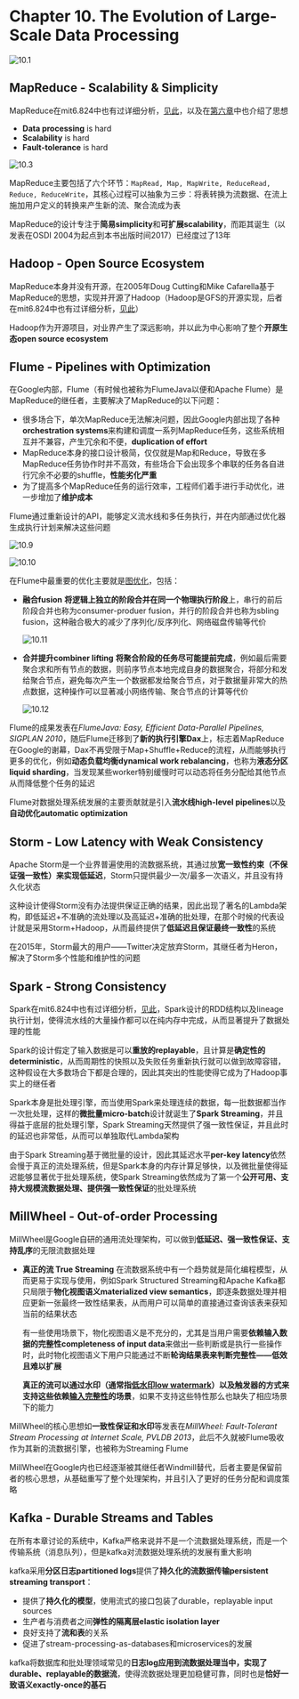 # Chapter 10. The Evolution of Large-Scale Data Processing

![10.1](images/10.1.png)

## MapReduce - Scalability & Simplicity

MapReduce在mit6.824中也有过详细分析，[见此](https://github.com/JasonYuchen/notes/blob/master/mit6.824/01.Introduction.md)，以及在[第六章](https://github.com/JasonYuchen/notes/blob/master/streamingsystems/06.Streams_And_Tables.md#mapreduce)中也介绍了思想

- **Data processing** is hard
- **Scalability** is hard
- **Fault-tolerance** is hard

![10.3](images/10.3.png)

MapReduce主要包括了六个环节：`MapRead, Map, MapWrite, ReduceRead, Reduce, ReduceWrite`，其核心过程可以抽象为三步：将表转换为流数据、在流上施加用户定义的转换来产生新的流、聚合流成为表

MapReduce的设计专注于**简易simplicity**和**可扩展scalability**，而距其诞生（以发表在OSDI 2004为起点到本书出版时间2017）已经度过了13年

## Hadoop - Open Source Ecosystem

MapReduce本身并没有开源，在2005年Doug Cutting和Mike Cafarella基于MapReduce的思想，实现并开源了Hadoop（Hadoop是GFS的开源实现，后者在mit6.824中也有过详细分析，[见此](https://github.com/JasonYuchen/notes/blob/master/mit6.824/03.GFS.md)）

Hadoop作为开源项目，对业界产生了深远影响，并以此为中心影响了整个**开原生态open source ecosystem**

## Flume - Pipelines with Optimization

在Google内部，Flume（有时候也被称为FlumeJava以便和Apache Flume）是MapReduce的继任者，主要解决了MapReduce的以下问题：

- 很多场合下，单次MapReduce无法解决问题，因此Google内部出现了各种**orchestration systems**来构建和调度一系列MapReduce任务，这些系统相互并不兼容，产生冗余和不便，**duplication of effort**
- MapReduce本身的接口设计极简，仅仅就是Map和Reduce，导致在多MapReduce任务协作时并不高效，有些场合下会出现多个串联的任务各自进行冗余不必要的shuffle，**性能劣化严重**
- 为了提高多个MapReduce任务的运行效率，工程师们着手进行手动优化，进一步增加了**维护成本**

Flume通过重新设计的API，能够定义流水线和多任务执行，并在内部通过优化器生成执行计划来解决这些问题

![10.9](images/10.9.png)

![10.10](images/10.10.png)

在Flume中最重要的优化主要就是[图优化](https://github.com/JasonYuchen/notes/blob/master/streamingsystems/05.Exactly_Once.md#%E5%9B%BE%E4%BC%98%E5%8C%96-graph-optimization)，包括：

- **融合fusion**
  **将逻辑上独立的阶段合并在同一个物理执行阶段**上，串行的前后阶段合并也称为consumer-produer fusion，并行的阶段合并也称为sbling fusion，这种融合极大的减少了序列化/反序列化、网络磁盘传输等代价

  ![10.11](images/10.11.png)

- **合并提升combiner lifting**
  **将聚合阶段的任务尽可能提前完成**，例如最后需要聚合求和所有节点的数据，则前序节点本地完成自身的数据聚合，将部分和发给聚合节点，避免每次产生一个数据都发给聚合节点，对于数据量非常大的热点数据，这种操作可以显著减小网络传输、聚合节点的计算等代价

  ![10.12](images/10.12.png)

Flume的成果发表在*FlumeJava: Easy, Efficient Data-Parallel Pipelines, SIGPLAN 2010*，随后Flume迁移到了**新的执行引擎Dax**上，标志着MapReduce在Google的谢幕，Dax不再受限于Map+Shuffle+Reduce的流程，从而能够执行更多的优化，例如**动态负载均衡dynamical work rebalancing**，也称为**液态分区liquid sharding**，当发现某些worker特别缓慢时可以动态将任务分配给其他节点从而降低整个任务的延迟

Flume对数据处理系统发展的主要贡献就是引入**流水线high-level pipelines**以及**自动优化automatic optimization**

## Storm - Low Latency with Weak Consistency

Apache Storm是一个业界普遍使用的流数据系统，其通过放**宽一致性约束（不保证强一致性）来实现低延迟**，Storm只提供最少一次/最多一次语义，并且没有持久化状态

这种设计使得Storm没有办法提供保证正确的结果，因此出现了著名的Lambda架构，即低延迟+不准确的流处理以及高延迟+准确的批处理，在那个时候的代表设计就是采用Storm+Hadoop，从而最终提供了**低延迟且保证最终一致性**的系统

在2015年，Storm最大的用户——Twitter决定放弃Storm，其继任者为Heron，解决了Storm多个性能和维护性的问题

## Spark - Strong Consistency

Spark在mit6.824中也有过详细分析，[见此](https://github.com/JasonYuchen/notes/blob/master/mit6.824/15.Big_Data_Spark.md)，Spark设计的RDD结构以及lineage执行计划，使得流水线的大量操作都可以在纯内存中完成，从而显著提升了数据处理的性能

Spark的设计假定了输入数据是可以**重放的replayable**，且计算是**确定性的deterministic**，从而周期性的快照以及失败任务重新执行就可以做到故障容错，这种假设在大多数场合下都是合理的，因此其突出的性能使得它成为了Hadoop事实上的继任者

Spark本身是批处理引擎，而当使用Spark来处理连续的数据，每一批数据都当作一次批处理，这样的**微批量micro-batch**设计就诞生了**Spark Streaming**，并且得益于底层的批处理引擎，Spark Streaming天然提供了强一致性保证，并且此时的延迟也非常低，从而可以单独取代Lambda架构

由于Spark Streaming基于微批量的设计，因此其延迟水平**per-key latency**依然会慢于真正的流处理系统，但是Spark本身的内存计算足够快，以及微批量使得延迟能够显著优于批处理系统，使Spark Streaming依然成为了第一个**公开可用、支持大规模流数据处理、提供强一致性保证**的批处理系统

## MillWheel - Out-of-order Processing

MillWheel是Google自研的通用流处理架构，可以做到**低延迟、强一致性保证、支持乱序**的无限流数据处理

- **真正的流 True Streaming**
  在流数据系统中有一个趋势就是简化编程模型，从而更易于实现与使用，例如Spark Structured Streaming和Apache Kafka都只局限于**物化视图语义materialized view semantics**，即逐条数据处理并相应更新一张最终一致性结果表，从而用户可以简单的直接通过查询该表来获知当前的结果状态

  有一些使用场景下，物化视图语义是不充分的，尤其是当用户需要**依赖输入数据的完整性completeness of input data**来做出一些判断或是执行一些操作时，此时物化视图语义下用户只能通过不断**轮询结果表来判断完整性——低效且难以扩展**
  
  **真正的流可以通过水印（通常指[低水印low watermark](https://github.com/JasonYuchen/notes/blob/master/streamingsystems/02.What_Where_When_How.md#when-allowed-lateness)）以及触发器的方式来支持这些依赖[输入完整性](https://github.com/JasonYuchen/notes/blob/master/streamingsystems/03.Watermarks.md#%E5%90%AF%E5%8F%91%E5%BC%8F%E6%B0%B4%E5%8D%B0%E7%9A%84%E6%9E%84%E5%BB%BA-heuristic-watermark-creation)的场景**，如果不支持这些特性那么也缺失了相应场景下的能力

MillWheel的核心思想如**一致性保证和水印**等发表在*MillWheel: Fault-Tolerant Stream Processing at Internet Scale, PVLDB 2013*，此后不久就被Flume吸收作为其新的流数据引擎，也被称为Streaming Flume

MillWheel在Google内也已经逐渐被其继任者Windmill替代，后者主要是保留前者的核心思想，从基础重写了整个处理架构，并且引入了更好的任务分配和调度策略

## Kafka - Durable Streams and Tables

在所有本章讨论的系统中，Kafka严格来说并不是一个流数据处理系统，而是一个传输系统（消息队列），但是kafka对流数据处理系统的发展有重大影响

kafka采用**分区日志partitioned logs**提供了**持久化的流数据传输persistent streaming transport**：

- 提供了**持久化的模型**，使用流式的接口包装了durable，replayable input sources
- 生产者与消费者之间**弹性的隔离层elastic isolation layer**
- 良好支持了**流和表**的关系
- 促进了stream-processing-as-databases和microservices的发展

kafka将数据库和批处理领域常见的**日志log应用到流数据处理当中，实现了durable、replayable的数据流**，使得流数据处理更加稳健可靠，同时也是**恰好一致语义exactly-once的基石**
